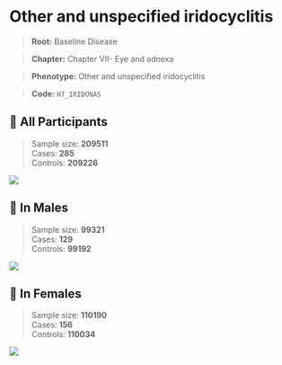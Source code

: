 # Other and unspecified iridocyclitis

> **Root:** Baseline Disease  

> **Chapter:** Chapter VII- Eye and adnexa  

> **Phenotype:** Other and unspecified iridocyclitis  

> **Code:** `H7_IRIDONAS`

## 🧪 All Participants  
> Sample size: **209511**  
> Cases: **285**  
> Controls: **209226**
<img src="/Disease/Figures/ALL/Incidence/H7_IRIDONAS.png"/>
<CsvTable src="/Disease_Data/ALL/Incidence/COX_H7_IRIDONAS.csv" label="🔍 View full results" />

## 👨 In Males  
> Sample size: **99321**  
> Cases: **129**  
> Controls: **99192**
<img src="/Disease/Figures/Male/Incidence/H7_IRIDONAS.png"/>
<CsvTable src="/Disease_Data/Male/Incidence/COX_H7_IRIDONAS.csv" label="🔍 View full results" />

## 👩 In Females  
> Sample size: **110190**  
> Cases: **156**  
> Controls: **110034**
<img src="/Disease/Figures/Female/Incidence/H7_IRIDONAS.png"/>
<CsvTable src="/Disease_Data/Female/Incidence/COX_H7_IRIDONAS.csv" label="🔍 View full results" />
